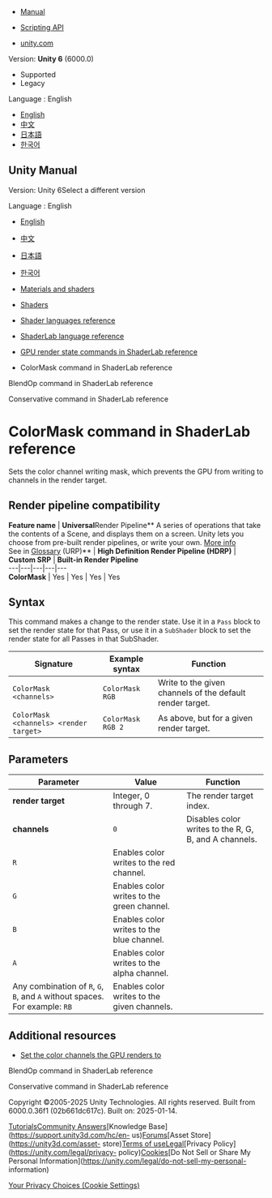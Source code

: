 [](https://docs.unity3d.com)

  * [Manual](../Manual/index.html)
  * [Scripting API](../ScriptReference/index.html)

  * [unity.com](https://unity.com/)

Version: **Unity 6** (6000.0)

  * Supported
  * Legacy

Language : English

  * [English](/Manual/SL-ColorMask.html)
  * [中文](/cn/current/Manual/SL-ColorMask.html)
  * [日本語](/ja/current/Manual/SL-ColorMask.html)
  * [한국어](/kr/current/Manual/SL-ColorMask.html)

[](https://docs.unity3d.com)

## Unity Manual

Version: Unity 6Select a different version

Language : English

  * [English](/Manual/SL-ColorMask.html)
  * [中文](/cn/current/Manual/SL-ColorMask.html)
  * [日本語](/ja/current/Manual/SL-ColorMask.html)
  * [한국어](/kr/current/Manual/SL-ColorMask.html)

  * [Materials and shaders](materials-and-shaders.html)
  * [Shaders](Shaders.html)
  * [Shader languages reference](shaders-reference.html)
  * [ShaderLab language reference](SL-Reference.html)
  * [GPU render state commands in ShaderLab reference](SL-Commands.html)
  * ColorMask command in ShaderLab reference

[](SL-BlendOp.html)

BlendOp command in ShaderLab reference

[](SL-Conservative.html)

Conservative command in ShaderLab reference

# ColorMask command in ShaderLab reference

Sets the color channel writing mask, which prevents the GPU from writing to
channels in the render target.

## Render pipeline compatibility

**Feature name** | **Universal**Render Pipeline** A series of operations that take the contents of a Scene, and displays them on a screen. Unity lets you choose from pre-built render pipelines, or write your own. [More info](render-pipelines.html)  
See in [Glossary](Glossary.html#Renderpipeline) (URP)** | **High Definition Render Pipeline (HDRP)** | **Custom SRP** | **Built-in Render Pipeline**  
---|---|---|---|---  
**ColorMask** | Yes | Yes | Yes | Yes  
  
## Syntax

This command makes a change to the render state. Use it in a `Pass` block to
set the render state for that Pass, or use it in a `SubShader` block to set
the render state for all Passes in that SubShader.

**Signature** | **Example syntax** | **Function**  
---|---|---  
`ColorMask <channels>` | `ColorMask RGB` | Write to the given channels of the default render target.  
`ColorMask <channels> <render target>` | `ColorMask RGB 2` | As above, but for a given render target.  
  
## Parameters

**Parameter** | **Value** | **Function**  
---|---|---  
**render target** | Integer, 0 through 7. | The render target index.  
**channels** | `0` | Disables color writes to the R, G, B, and A channels.  
| `R` | Enables color writes to the red channel.  
| `G` | Enables color writes to the green channel.  
| `B` | Enables color writes to the blue channel.  
| `A` | Enables color writes to the alpha channel.  
| Any combination of `R`, `G`, `B`, and `A` without spaces. For example: `RB` | Enables color writes to the given channels.  
  
## Additional resources

  * [Set the color channels the GPU renders to](writing-shader-color-mask.html)

[](SL-BlendOp.html)

BlendOp command in ShaderLab reference

[](SL-Conservative.html)

Conservative command in ShaderLab reference

Copyright ©2005-2025 Unity Technologies. All rights reserved. Built from
6000.0.36f1 (02b661dc617c). Built on: 2025-01-14.

[Tutorials](https://learn.unity.com/)[Community
Answers](https://answers.unity3d.com)[Knowledge
Base](https://support.unity3d.com/hc/en-
us)[Forums](https://forum.unity3d.com)[Asset Store](https://unity3d.com/asset-
store)[Terms of
use](https://docs.unity3d.com/Manual/TermsOfUse.html)[Legal](https://unity.com/legal)[Privacy
Policy](https://unity.com/legal/privacy-
policy)[Cookies](https://unity.com/legal/cookie-policy)[Do Not Sell or Share
My Personal Information](https://unity.com/legal/do-not-sell-my-personal-
information)

[Your Privacy Choices (Cookie Settings)](javascript:void\(0\);)

